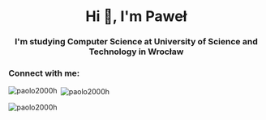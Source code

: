 <h1 align="center">Hi 👋, I'm Paweł</h1>
<h3 align="center">I'm studying Computer Science at University of Science and Technology in Wrocław</h3>

<h3 align="left">Connect with me:</h3>
<p align="left">
</p>

<p><img align="left" src="https://github-readme-stats.vercel.app/api/top-langs?username=paolo2000h&show_icons=true&locale=en&layout=compact" alt="paolo2000h" /></p>

<p>&nbsp;<img align="center" src="https://github-readme-stats.vercel.app/api?username=paolo2000h&show_icons=true&locale=en" alt="paolo2000h" /></p>

<p><img align="center" src="https://github-readme-streak-stats.herokuapp.com/?user=paolo2000h&" alt="paolo2000h" /></p>
